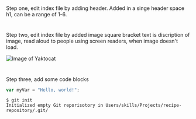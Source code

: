# 
Step one, edit index file by adding header. Added in a singe header space h1, can be a range of 1-6.
#
Step two, edit index file by added image square bracket text is discription of image, read aloud to people using screen readers, when image doesn't load.

![Image of Yaktocat](https://octodex.github.com/images/yaktocat.png)
#
Step three, add some code blocks
``` javascript
var myVar = "Hello, world!";
```
```
$ git init
Initialized empty Git reporisotory in Users/skills/Projects/recipe-repository/.git/
```
